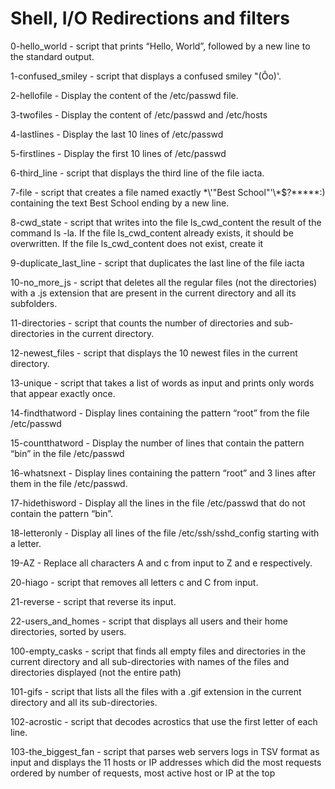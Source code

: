 # Shell, I/O Redirections and filters

0-hello_world - script that  prints “Hello, World”, followed by a new line to the standard output.

1-confused_smiley - script that displays a confused smiley "(Ôo)'.

2-hellofile - Display the content of the /etc/passwd file.

3-twofiles - Display the content of /etc/passwd and /etc/hosts 

4-lastlines - Display the last 10 lines of /etc/passwd

5-firstlines - Display the first 10 lines of /etc/passwd

6-third_line -  script that displays the third line of the file iacta.

7-file - script that creates a file named exactly \*\\'"Best School"\'\\*$\?\*\*\*\*\*:) containing the text Best School ending by a new line. 

8-cwd_state - script that writes into the file ls_cwd_content the result of the command ls -la. If the file ls_cwd_content already exists, it should be overwritten. If the file ls_cwd_content does not exist, create it

9-duplicate_last_line - script that duplicates the last line of the file iacta

10-no_more_js - script that deletes all the regular files (not the directories) with a .js extension that are present in the current directory and all its subfolders.

11-directories - script that counts the number of directories and sub-directories in the current directory.

12-newest_files - script that displays the 10 newest files in the current directory.
 
13-unique - script that takes a list of words as input and prints only words that appear exactly once.

14-findthatword - Display lines containing the pattern “root” from the file /etc/passwd
 
15-countthatword - Display the number of lines that contain the pattern “bin” in the file /etc/passwd

16-whatsnext - Display lines containing the pattern “root” and 3 lines after them in the file /etc/passwd.

17-hidethisword - Display all the lines in the file /etc/passwd that do not contain the pattern “bin”.

18-letteronly - Display all lines of the file /etc/ssh/sshd_config starting with a letter.
 
19-AZ - Replace all characters A and c from input to Z and e respectively.

20-hiago -  script that removes all letters c and C from input.

21-reverse - script that reverse its input.

22-users_and_homes -  script that displays all users and their home directories, sorted by users.

100-empty_casks - script that finds all empty files and directories in the current directory and all sub-directories with names of the files and directories displayed  (not the entire path)

101-gifs - script that lists all the files with a .gif extension in the current directory and all its sub-directories.

102-acrostic - script that decodes acrostics that use the first letter of each line.

103-the_biggest_fan - script that parses web servers logs in TSV format as input and displays the 11 hosts or IP addresses which did the most requests ordered by number of requests, most active host or IP at the top 
